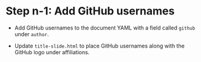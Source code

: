 # Step n-1: Add GitHub usernames

- Add GitHub usernames to the document YAML with a field called `github` under `author`.

- Update `title-slide.html` to place GitHub usernames along with the GitHub logo under affiliations.

